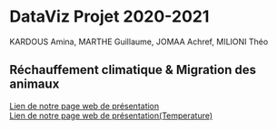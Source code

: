 # DataViz Projet 2020-2021
KARDOUS Amina, MARTHE Guillaume, JOMAA Achref, MILIONI Théo
## Réchauffement climatique & Migration des animaux
[Lien de notre page web de présentation](https://tpdataviz.github.io/TPDataViz/)  
[Lien de notre page web de présentation(Temperature)](https://tpdataviz.github.io/TPDataViz/temperature.html)
